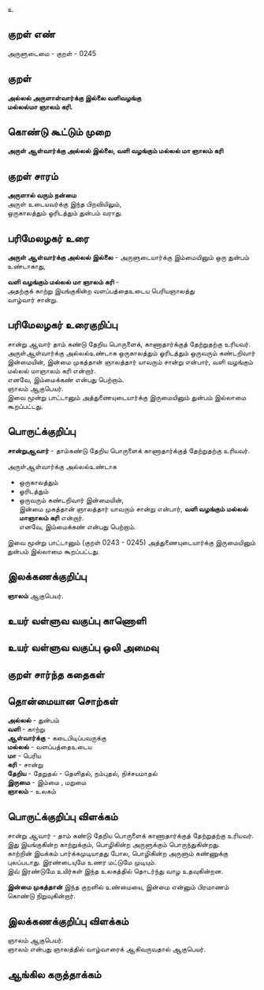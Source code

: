 உ

## குறள் எண் 

அருளுடைமை - குறள் - 0245  

## குறள் 

**அல்லல் அருளாள்வார்க்கு இல்லை வளிவழங்கு  
மல்லல்மா ஞாலம் கரி.**

## கொண்டு கூட்டும் முறை

**அருள் ஆள்வார்க்கு அல்லல் இல்லை, வளி வழங்கும் மல்லல் மா ஞாலம் கரி**  

## குறள் சாரம்   

**அருளால் வரும் நன்மை**  
அருள் உடையவர்க்கு இந்த பிறவியிலும்,  
ஒருகாலத்தும்	ஓரிடத்தும் துன்பம் வராது.  

## பரிமேலழகர் உரை

**அருள் ஆள்வார்க்கு அல்லல் இல்லை** - அருளுடையார்க்கு இம்மையினும் ஒரு துன்பம் உண்டாகாது,  

**வளி வழங்கும் மல்லல் மா ஞாலம் கரி** -  
அதற்குக் காற்று இயங்குகின்ற வளப்பத்தைஉடைய பெரியஞாலத்து  
வாழ்வார் சான்று. 

## பரிமேலழகர் உரைகுறிப்பு   

சான்று ஆவார் தாம் கண்டு தேறிய பொருளைக், காணாதார்க்குத் தேற்றுதற்கு உரியவர்.  
அருள்ஆள்வார்க்கு அல்லல்உண்டாக ஒருகாலத்தும்	ஓரிடத்தும் ஒருவரும் கண்டறிவார் இன்மையின், இன்மை முகத்தான் ஞாலத்தார் யாவரும் சான்று என்பார், வளி வழங்கும் மல்லல் மாஞாலம் கரி என்றார்.  
எனவே, இம்மைக்கண் என்பது பெற்றாம்.  
ஞாலம் ஆகுபெயர்.  
இவை மூன்று பாட்டானும் அத்துணையுடையார்க்கு இருமையினும் துன்பம் இல்லாமை கூறப்பட்டது.   

## பொருட்க்குறிப்பு 

**சான்றுஆவார்** - தாம்கண்டு தேறிய பொருளைக் காணாதார்க்குத் தேற்றுதற்கு உரியவர்.  

அருள்ஆள்வார்க்கு அல்லல்உண்டாக  
* ஒருகாலத்தும்  
* ஓரிடத்தும்
* ஒருவரும் கண்டறிவார் இன்மையின்,  
இன்மை முகத்தான் ஞாலத்தார் யாவரும் சான்று என்பார், **வளி வழங்கும் மல்லல் மாஞாலம் கரி** என்றார்.  
எனவே, இம்மைக்கண் என்பது பெற்றாம்.  
  
இவை மூன்று பாட்டானும் (குறள் 0243 - 0245) 
அத்துணையுடையார்க்கு இருமையினும் துன்பம் இல்லாமை கூறப்பட்டது. 

## இலக்கணக்குறிப்பு  

**ஞாலம்** ஆகுபெயர்.  

## உயர் வள்ளுவ வகுப்பு காணொளி


## உயர் வள்ளுவ வகுப்பு ஒலி அமைவு 

 
## குறள் சார்ந்த கதைகள் 


## தொன்மையான சொற்கள்  

**அல்லல்** -  துன்பம்  
**வளி** -  காற்று   
**ஆள்வார்க்கு** - கடைபிடிப்பவருக்கு  
**மல்லல்** - வளப்பத்தைஉடைய  
**மா** - பெரிய  
**கரி** - சான்று   
**தேறிய** - தேறுதல் - தெளிதல், நம்புதல், நிச்சயமாதல்   
**இருமை** - இம்மை , மறுமை   
**ஞாலம்** - உலகம் 

## பொருட்க்குறிப்பு விளக்கம்

சான்று ஆவார் - தாம் கண்டு தேறிய பொருளைக் காணாதார்க்குத் தேற்றுதற்கு உரியவர்.  
இது இயங்குகின்ற காற்றுக்கும், பொழிகின்ற அருளுக்கும் பொருந்துகின்றது.  
காற்றின் இயக்கம் பார்க்கமுடியாதது போல, பொழிகின்ற அருளும் கண்ணுக்கு புலப்படாது.
இரண்டையுமே உணர மட்டுமே முடியும்.  
இவ் இரண்டுமே உயிர்கள் இந்த உலகத்தில் தொடர்ந்து வாழ உதவுகின்றன.    

**இன்மை முகத்தான்**
இந்த குறளில் உண்மையை, இன்மை என்னும் பிரமாணம் கொண்டு நிறுவுகின்றார்.  

## இலக்கணக்குறிப்பு விளக்கம்

ஞாலம் ஆகுபெயர்.   
ஞாலம் என்பது ஞாலத்தில் வாழ்வாரைக் ஆகிவருவதால் ஆகுபெயர்.  

## ஆங்கில கருத்தாக்கம் 


